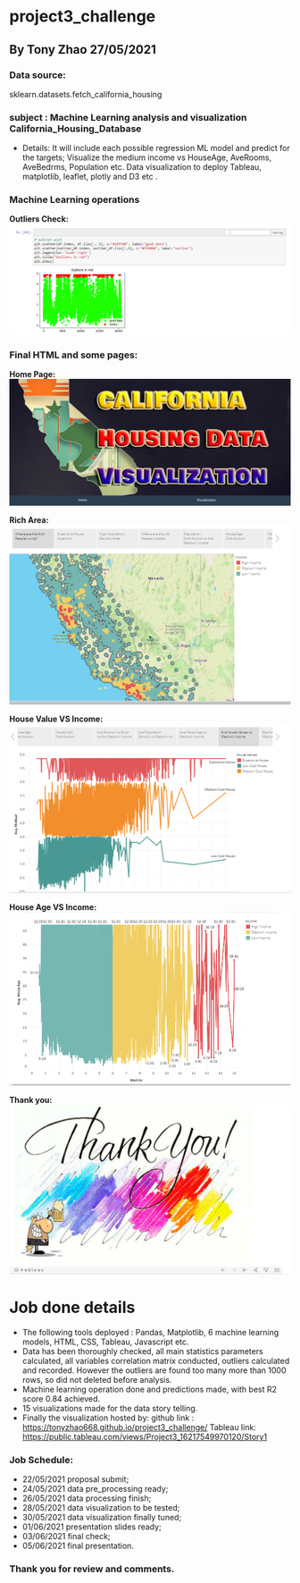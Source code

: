 # project3_challenge

## By Tony Zhao 27/05/2021

### Data source:
   sklearn.datasets.fetch_california_housing
   
### subject : Machine Learning analysis and visualization California_Housing_Database

* Details: It will include each possible regression ML model and predict for the targets;
             Visualize the medium income vs HouseAge, AveRooms, AveBedrms, Population etc.
             Data visualization to deploy Tableau, matplotlib, leaflet, plotly and D3 etc . 
             
### Machine Learning operations
**Outliers Check:**
![Outliers Check](images/dataoutliers.PNG)


             
### Final HTML and some pages:
**Home Page:**
![Home Page](images/home.PNG)

**Rich Area:**
![Rich Area](images/richarea.PNG)

**House Value VS Income:**
![House Value vs Income](images/housevalue&income.PNG)

**House Age VS Income:**
![House Age vs Income](images/houseage&income.PNG)

**Thank you:**
![Thank you](images/thankyou.PNG)


# Job done details

* The following tools deployed : Pandas, Matplotlib, 6 machine learning models, HTML, CSS, Tableau, Javascript etc.
* Data has been thoroughly checked, all main statistics parameters calculated, all variables correlation matrix conducted, outliers calculated and recorded. However the outliers are found too many more than 1000 rows, so did not deleted before analysis.
* Machine learning operation done and predictions made, with best R2 score 0.84 achieved.
* 15 visualizations made for the data story telling.
* Finally the visualization hosted by:
    github link : https://tonyzhao668.github.io/project3_challenge/
    Tableau link: https://public.tableau.com/views/Project3_16217549970120/Story1  
        
### Job Schedule:
* 22/05/2021 proposal submit;
* 24/05/2021 data pre_processing ready;
* 26/05/2021 data processing finish;
* 28/05/2021 data visualization to be tested;
* 30/05/2021 data visualization finally tuned;
* 01/06/2021 presentation slides ready;
* 03/06/2021 final check;
* 05/06/2021 final presentation.

### Thank you for review and comments.